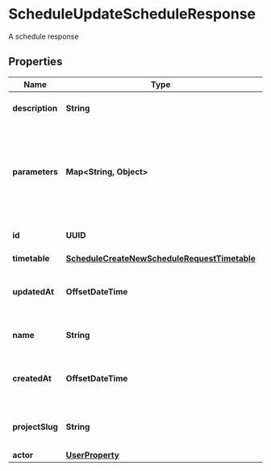 

# ScheduleUpdateScheduleResponse

A schedule response

## Properties

| Name | Type | Description | Notes |
|------------ | ------------- | ------------- | -------------|
|**description** | **String** | Description of the schedule. |  |
|**parameters** | **Map&lt;String, Object&gt;** | Pipeline parameters represented as key-value pairs. Must contain branch or tag. |  |
|**id** | **UUID** | The unique ID of the schedule. |  |
|**timetable** | [**ScheduleCreateNewScheduleRequestTimetable**](ScheduleCreateNewScheduleRequestTimetable.md) |  |  |
|**updatedAt** | **OffsetDateTime** | The date and time the pipeline was last updated. |  |
|**name** | **String** | Name of the schedule. |  |
|**createdAt** | **OffsetDateTime** | The date and time the pipeline was created. |  |
|**projectSlug** | **String** | The project-slug for the schedule |  |
|**actor** | [**UserProperty**](UserProperty.md) |  |  |



